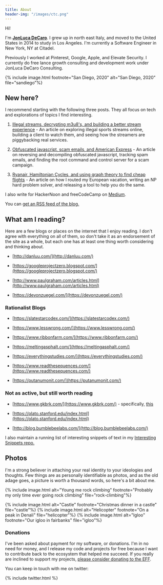 ```yaml
---
title: About
header-img: "/images/ctc.png"
---
```


Hi! 

I'm <a href="https://twitter.com/jonluca"><b>JonLuca DeCaro</b></a>. I grew up in north east Italy, and moved to the United States in 2014 to study in Los Angeles. I'm currently a Software Engineer in New York, NY at Citadel.

Previously I worked at Pinterest, Google, Apple, and Elevate Security. I currently do free lance growth consulting and development work under JonLuca DeCaro Consulting.  

{% include image.html footnote="San Diego, 2020" alt="San Diego, 2020" file="sandiego"%}

## New here?

I recommend starting with the following three posts. They all focus on tech and explorations of topics I find interesting.

1. [Illegal streams, decrypting m3u8's, and building a better stream experience](https://blog.jonlu.ca/posts/illegal-streams?ref=about) - An article on exploring illegal sports streams online, building a client to watch them, and seeing how the streamers are piggybacking real services.

2. [Obfuscated javascript, scam emails, and American Express](https://blog.jonlu.ca/posts/deobfuscating-amex-scammer?ref=about) - An article on reversing and decompiling obfuscated javascript, tracking spam emails, and finding the root command and control server for a scam campaign.

3. [Ryanair, Hamiltonian Cycles, and using graph theory to find cheap flights](https://blog.jonlu.ca/posts/ryan-air?ref=about) - An article on how I routed my European vacation, writing an NP hard problem solver, and releasing a tool to help you do the same.

I also write for HackerNoon and freeCodeCamp on [Medium](https://medium.com/@jonluca).

You can <a href="/feed.xml">get an RSS feed of the blog.</a>

## What am I reading?

Here are a few blogs or places on the internet that I enjoy reading. I don't agree with everything on all of them, so don't take it as an endorsement of the site as a whole, but each one has at least one thing worth considering and thinking about. 

* [http://danluu.com/](http://danluu.com/)

* [https://googleprojectzero.blogspot.com/](https://googleprojectzero.blogspot.com/)

* [http://www.paulgraham.com/articles.html](http://www.paulgraham.com/articles.html)

* [https://devonzuegel.com/](https://devonzuegel.com/)

### Rationalist Blogs

* [https://slatestarcodex.com/](https://slatestarcodex.com/)

* [https://www.lesswrong.com/](https://www.lesswrong.com/)

* [https://www.ribbonfarm.com/](https://www.ribbonfarm.com/)

* [https://meltingasphalt.com/](https://meltingasphalt.com/)

* [https://everythingstudies.com/](https://everythingstudies.com/)

* [https://www.readthesequences.com/](https://www.readthesequences.com/)

* [https://putanumonit.com/](https://putanumonit.com/)


### Not as active, but still worth reading

* [https://www.gkbrk.com/](https://www.gkbrk.com/) - specifically, [this](https://www.gkbrk.com/2016/05/hotel-music/)

* [https://plato.stanford.edu/index.html](https://plato.stanford.edu/index.html)

* [http://blog.bumblebeelabs.com/](http://blog.bumblebeelabs.com/)

I also maintain a running list of interesting snippets of text in my [Interesting Snippets repo.](https://github.com/jonluca/interesting-snippets)

## Photos

I'm a strong believer in attaching your real identity to your ideologies and thoughts. Few things are as personally identifiable as photos, and as the old adage goes, a picture is worth a thousand words, so here's a bit about me. 

{% include image.html alt="Young me rock climbing" footnote="Probably my only time ever going rock climbing" file="rock-climbing"%}

{% include image.html alt="Castle" footnote="Christmas dinner in a castle" file="castle"%}
{% include image.html alt="Helicopter" footnote="On a peak in Denali" file="helicopter"%}
{% include image.html alt="Igloo" footnote="Our igloo in fairbanks" file="igloo"%}

### Donations

I've been asked about payment for my software, or donations. I'm in no need for money, and I release my code and projects for free because I want to contribute back to the ecosystem that helped me succeed. If you really are inclined to support my projects, [please consider donating to the EFF](https://supporters.eff.org/donate/).

You can keep in touch with me on twitter:

{% include twitter.html %}
